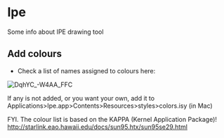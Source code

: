 # Ipe
Some info about IPE drawing tool


## Add colours


- Check a list of names assigned to colours here:

![DqhYC_-W4AA_FFC](https://user-images.githubusercontent.com/63869574/186902562-42f78209-f8ee-4778-9450-84517c15f7d2.jpeg)

If any is not added, or you want your own, add it to Applications>Ipe.app>Contents>Resources>styles>colors.isy (in Mac) 

FYI. The colour list is based on the KAPPA (Kernel Application Package)! http://starlink.eao.hawaii.edu/docs/sun95.htx/sun95se29.html
